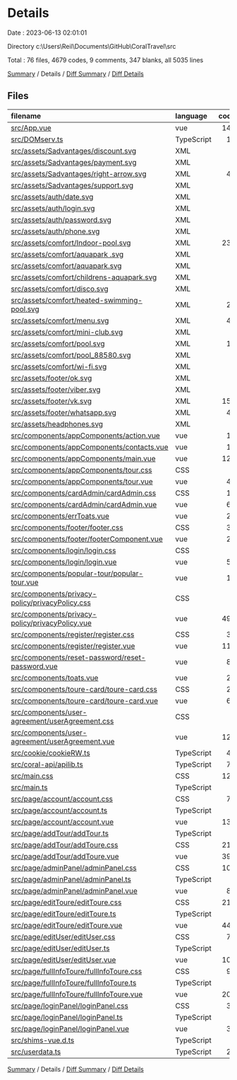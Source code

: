 # Details

Date : 2023-06-13 02:01:01

Directory c:\\Users\\Reil\\Documents\\GitHub\\CoralTravel\\src

Total : 76 files,  4679 codes, 9 comments, 347 blanks, all 5035 lines

[Summary](results.md) / Details / [Diff Summary](diff.md) / [Diff Details](diff-details.md)

## Files
| filename | language | code | comment | blank | total |
| :--- | :--- | ---: | ---: | ---: | ---: |
| [src/App.vue](/src/App.vue) | vue | 148 | 0 | 17 | 165 |
| [src/DOMserv.ts](/src/DOMserv.ts) | TypeScript | 14 | 0 | 2 | 16 |
| [src/assets/Sadvantages/discount.svg](/src/assets/Sadvantages/discount.svg) | XML | 1 | 0 | 0 | 1 |
| [src/assets/Sadvantages/payment.svg](/src/assets/Sadvantages/payment.svg) | XML | 1 | 0 | 0 | 1 |
| [src/assets/Sadvantages/right-arrow.svg](/src/assets/Sadvantages/right-arrow.svg) | XML | 40 | 1 | 1 | 42 |
| [src/assets/Sadvantages/support.svg](/src/assets/Sadvantages/support.svg) | XML | 5 | 0 | 1 | 6 |
| [src/assets/auth/date.svg](/src/assets/auth/date.svg) | XML | 1 | 0 | 0 | 1 |
| [src/assets/auth/login.svg](/src/assets/auth/login.svg) | XML | 1 | 0 | 0 | 1 |
| [src/assets/auth/password.svg](/src/assets/auth/password.svg) | XML | 1 | 0 | 0 | 1 |
| [src/assets/auth/phone.svg](/src/assets/auth/phone.svg) | XML | 1 | 0 | 0 | 1 |
| [src/assets/comfort/Indoor-pool.svg](/src/assets/comfort/Indoor-pool.svg) | XML | 234 | 0 | 1 | 235 |
| [src/assets/comfort/aquapark .svg](/src/assets/comfort/aquapark%20.svg) | XML | 1 | 0 | 0 | 1 |
| [src/assets/comfort/aquapark.svg](/src/assets/comfort/aquapark.svg) | XML | 1 | 0 | 0 | 1 |
| [src/assets/comfort/childrens-aquapark.svg](/src/assets/comfort/childrens-aquapark.svg) | XML | 1 | 0 | 0 | 1 |
| [src/assets/comfort/disco.svg](/src/assets/comfort/disco.svg) | XML | 1 | 0 | 0 | 1 |
| [src/assets/comfort/heated-swimming-pool.svg](/src/assets/comfort/heated-swimming-pool.svg) | XML | 20 | 0 | 0 | 20 |
| [src/assets/comfort/menu.svg](/src/assets/comfort/menu.svg) | XML | 41 | 1 | 1 | 43 |
| [src/assets/comfort/mini-club.svg](/src/assets/comfort/mini-club.svg) | XML | 1 | 0 | 0 | 1 |
| [src/assets/comfort/pool.svg](/src/assets/comfort/pool.svg) | XML | 19 | 1 | 0 | 20 |
| [src/assets/comfort/pool_88580.svg](/src/assets/comfort/pool_88580.svg) | XML | 1 | 0 | 0 | 1 |
| [src/assets/comfort/wi-fi.svg](/src/assets/comfort/wi-fi.svg) | XML | 1 | 0 | 0 | 1 |
| [src/assets/footer/ok.svg](/src/assets/footer/ok.svg) | XML | 1 | 0 | 0 | 1 |
| [src/assets/footer/viber.svg](/src/assets/footer/viber.svg) | XML | 1 | 0 | 0 | 1 |
| [src/assets/footer/vk.svg](/src/assets/footer/vk.svg) | XML | 153 | 0 | 2 | 155 |
| [src/assets/footer/whatsapp.svg](/src/assets/footer/whatsapp.svg) | XML | 48 | 1 | 1 | 50 |
| [src/assets/headphones.svg](/src/assets/headphones.svg) | XML | 1 | 0 | 0 | 1 |
| [src/components/appComponents/action.vue](/src/components/appComponents/action.vue) | vue | 16 | 0 | 4 | 20 |
| [src/components/appComponents/contacts.vue](/src/components/appComponents/contacts.vue) | vue | 16 | 0 | 4 | 20 |
| [src/components/appComponents/main.vue](/src/components/appComponents/main.vue) | vue | 129 | 1 | 9 | 139 |
| [src/components/appComponents/tour.css](/src/components/appComponents/tour.css) | CSS | 8 | 0 | 1 | 9 |
| [src/components/appComponents/tour.vue](/src/components/appComponents/tour.vue) | vue | 42 | 0 | 8 | 50 |
| [src/components/cardAdmin/cardAdmin.css](/src/components/cardAdmin/cardAdmin.css) | CSS | 16 | 0 | 0 | 16 |
| [src/components/cardAdmin/cardAdmin.vue](/src/components/cardAdmin/cardAdmin.vue) | vue | 68 | 0 | 11 | 79 |
| [src/components/errToats.vue](/src/components/errToats.vue) | vue | 27 | 0 | 8 | 35 |
| [src/components/footer/footer.css](/src/components/footer/footer.css) | CSS | 39 | 0 | 0 | 39 |
| [src/components/footer/footerComponent.vue](/src/components/footer/footerComponent.vue) | vue | 27 | 0 | 5 | 32 |
| [src/components/login/login.css](/src/components/login/login.css) | CSS | 3 | 0 | 0 | 3 |
| [src/components/login/login.vue](/src/components/login/login.vue) | vue | 59 | 0 | 10 | 69 |
| [src/components/popular-tour/popular-tour.vue](/src/components/popular-tour/popular-tour.vue) | vue | 17 | 0 | 3 | 20 |
| [src/components/privacy-policy/privacyPolicy.css](/src/components/privacy-policy/privacyPolicy.css) | CSS | 4 | 0 | 0 | 4 |
| [src/components/privacy-policy/privacyPolicy.vue](/src/components/privacy-policy/privacyPolicy.vue) | vue | 497 | 0 | 7 | 504 |
| [src/components/register/register.css](/src/components/register/register.css) | CSS | 39 | 0 | 1 | 40 |
| [src/components/register/register.vue](/src/components/register/register.vue) | vue | 115 | 0 | 15 | 130 |
| [src/components/reset-password/reset-password.vue](/src/components/reset-password/reset-password.vue) | vue | 80 | 0 | 6 | 86 |
| [src/components/toats.vue](/src/components/toats.vue) | vue | 28 | 0 | 8 | 36 |
| [src/components/toure-card/toure-card.css](/src/components/toure-card/toure-card.css) | CSS | 21 | 0 | 0 | 21 |
| [src/components/toure-card/toure-card.vue](/src/components/toure-card/toure-card.vue) | vue | 66 | 0 | 11 | 77 |
| [src/components/user-agreement/userAgreement.css](/src/components/user-agreement/userAgreement.css) | CSS | 4 | 0 | 0 | 4 |
| [src/components/user-agreement/userAgreement.vue](/src/components/user-agreement/userAgreement.vue) | vue | 121 | 0 | 4 | 125 |
| [src/cookie/cookieRW.ts](/src/cookie/cookieRW.ts) | TypeScript | 40 | 0 | 1 | 41 |
| [src/coral-api/apilib.ts](/src/coral-api/apilib.ts) | TypeScript | 75 | 2 | 10 | 87 |
| [src/main.css](/src/main.css) | CSS | 121 | 1 | 9 | 131 |
| [src/main.ts](/src/main.ts) | TypeScript | 4 | 0 | 1 | 5 |
| [src/page/account/account.css](/src/page/account/account.css) | CSS | 73 | 0 | 10 | 83 |
| [src/page/account/account.ts](/src/page/account/account.ts) | TypeScript | 4 | 0 | 1 | 5 |
| [src/page/account/account.vue](/src/page/account/account.vue) | vue | 132 | 0 | 23 | 155 |
| [src/page/addTour/addTour.ts](/src/page/addTour/addTour.ts) | TypeScript | 4 | 0 | 1 | 5 |
| [src/page/addTour/addToure.css](/src/page/addTour/addToure.css) | CSS | 212 | 0 | 5 | 217 |
| [src/page/addTour/addToure.vue](/src/page/addTour/addToure.vue) | vue | 392 | 0 | 32 | 424 |
| [src/page/adminPanel/adminPanel.css](/src/page/adminPanel/adminPanel.css) | CSS | 105 | 0 | 0 | 105 |
| [src/page/adminPanel/adminPanel.ts](/src/page/adminPanel/adminPanel.ts) | TypeScript | 4 | 0 | 1 | 5 |
| [src/page/adminPanel/adminPanel.vue](/src/page/adminPanel/adminPanel.vue) | vue | 83 | 0 | 6 | 89 |
| [src/page/editToure/editToure.css](/src/page/editToure/editToure.css) | CSS | 212 | 0 | 5 | 217 |
| [src/page/editToure/editToure.ts](/src/page/editToure/editToure.ts) | TypeScript | 5 | 0 | 1 | 6 |
| [src/page/editToure/editToure.vue](/src/page/editToure/editToure.vue) | vue | 443 | 0 | 41 | 484 |
| [src/page/editUser/editUser.css](/src/page/editUser/editUser.css) | CSS | 78 | 0 | 11 | 89 |
| [src/page/editUser/editUser.ts](/src/page/editUser/editUser.ts) | TypeScript | 5 | 0 | 1 | 6 |
| [src/page/editUser/editUser.vue](/src/page/editUser/editUser.vue) | vue | 107 | 0 | 13 | 120 |
| [src/page/fullInfoToure/fullInfoToure.css](/src/page/fullInfoToure/fullInfoToure.css) | CSS | 91 | 0 | 6 | 97 |
| [src/page/fullInfoToure/fullInfoToure.ts](/src/page/fullInfoToure/fullInfoToure.ts) | TypeScript | 4 | 0 | 1 | 5 |
| [src/page/fullInfoToure/fullInfoToure.vue](/src/page/fullInfoToure/fullInfoToure.vue) | vue | 205 | 0 | 16 | 221 |
| [src/page/loginPanel/loginPanel.css](/src/page/loginPanel/loginPanel.css) | CSS | 33 | 0 | 0 | 33 |
| [src/page/loginPanel/loginPanel.ts](/src/page/loginPanel/loginPanel.ts) | TypeScript | 4 | 0 | 1 | 5 |
| [src/page/loginPanel/loginPanel.vue](/src/page/loginPanel/loginPanel.vue) | vue | 38 | 0 | 6 | 44 |
| [src/shims-vue.d.ts](/src/shims-vue.d.ts) | TypeScript | 5 | 1 | 1 | 7 |
| [src/userdata.ts](/src/userdata.ts) | TypeScript | 20 | 0 | 3 | 23 |

[Summary](results.md) / Details / [Diff Summary](diff.md) / [Diff Details](diff-details.md)